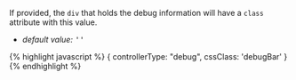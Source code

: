 <p class="b20" markdown="1">
If provided, the <code>div</code> that holds the debug information will have a <code>class</code> attribute with this value.
</p>

* _default value:_ <samp class="string">''</samp>

{% highlight javascript %}
{ controllerType: "debug", cssClass: 'debugBar' }
{% endhighlight %}
